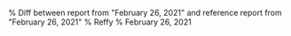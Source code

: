 % Diff between report from "February 26, 2021" and reference report from "February 26, 2021"
% Reffy
% February 26, 2021

